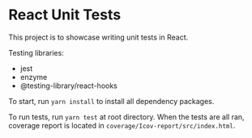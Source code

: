 # React Unit Tests
This project is to showcase writing unit tests in React.

Testing libraries:
- jest
- enzyme
- @testing-library/react-hooks

To start, run `yarn install` to install all dependency packages.

To run tests, run `yarn test` at root directory. When the tests are all ran, coverage report is located in `coverage/Icov-report/src/index.html`.
